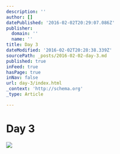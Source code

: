 ```yaml
---
description: ''
author: []
datePublished: '2016-02-02T20:29:07.086Z'
publisher:
  domain: ''
  name: ''
title: Day 3
dateModified: '2016-02-02T20:28:38.339Z'
sourcePath: _posts/2016-02-02-day-3.md
published: true
inFeed: true
hasPage: true
inNav: false
url: day-3/index.html
_context: 'http://schema.org'
_type: Article

---
```

# Day 3
![](https://the-grid-user-content.s3-us-west-2.amazonaws.com/f4c40908-5663-477f-ac8d-03e053d046bc.png)